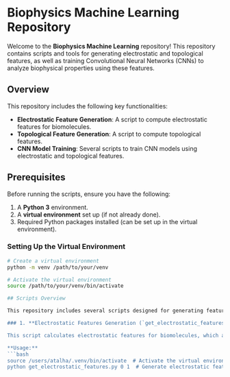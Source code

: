 
# Biophysics Machine Learning Repository

Welcome to the **Biophysics Machine Learning** repository! This repository contains scripts and tools for generating electrostatic and topological features, as well as training Convolutional Neural Networks (CNNs) to analyze biophysical properties using these features.

## Overview

This repository includes the following key functionalities:
- **Electrostatic Feature Generation**: A script to compute electrostatic features for biomolecules.
- **Topological Feature Generation**: A script to compute topological features.
- **CNN Model Training**: Several scripts to train CNN models using electrostatic and topological features.

## Prerequisites

Before running the scripts, ensure you have the following:
1. A **Python 3** environment.
2. A **virtual environment** set up (if not already done).
3. Required Python packages installed (can be set up in the virtual environment).

### Setting Up the Virtual Environment
```bash
# Create a virtual environment
python -m venv /path/to/your/venv

# Activate the virtual environment
source /path/to/your/venv/bin/activate

## Scripts Overview

This repository includes several scripts designed for generating features and training machine learning models for biophysics research. Below is a summary of each script's purpose and how to use them.

### 1. **Electrostatic Features Generation (`get_electrostatic_features.py`)**

This script calculates electrostatic features for biomolecules, which are essential for understanding their interaction with the environment.

**Usage:**
```bash
source /users/atalha/.venv/bin/activate  # Activate the virtual environment
python get_electrostatic_features.py 0 1  # Generate electrostatic features (Arguments: p=0, L=1)

